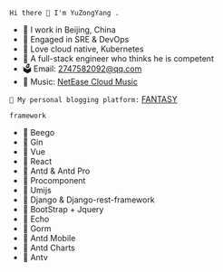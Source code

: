 `Hi there 👋 I'm YuZongYang .`

* 📍 I work in Beijing, China
* 🍉 Engaged in SRE & DevOps
* 🐳 Love cloud native, Kubernetes
* 📗 A full-stack engineer who thinks he is competent
* 🗳 Email: 2747582092@qq.com
* 🍅 Music: [NetEase Cloud Music](https://music.163.com/#/artist?id=51129489)



`🍊 My personal blogging platform:`
[FANTASY](https://igolang.cn)

`framework`
* 🍋 Beego
* 🍌 Gin
* 🍍 Vue
* 🥭 React
* 🍎 Antd & Antd Pro
* 🍏 Procomponent
* 🍐 Umijs
* 🍑 Django & Django-rest-framework
* 🥕 BootStrap + Jquery
* 🍊 Echo
* 🍇 Gorm
* 🍅 Antd Mobile
* 🥒 Antd Charts
* 🧅 Antv
